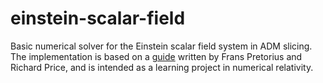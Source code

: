 # einstein-scalar-field
Basic numerical solver for the Einstein scalar field system in ADM slicing. The implementation is based on a [guide](https://fpretori.scholar.princeton.edu/sites/g/files/toruqf3006/files/documents/project_2.pdf) written by Frans Pretorius and Richard Price, and is intended as a learning project in numerical relativity. 

